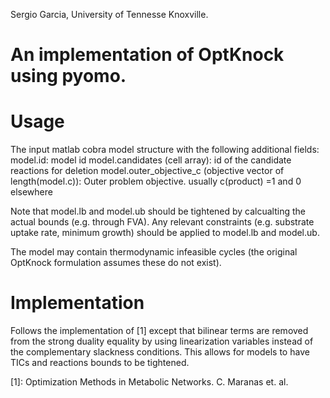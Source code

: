 Sergio Garcia, University of Tennesse Knoxville.

# An implementation of OptKnock using pyomo.

# Usage
The input matlab cobra model structure with the following additional fields:
model.id: model id
model.candidates (cell array): id of the candidate reactions for deletion 
model.outer_objective_c (objective vector of length(model.c)): Outer problem objective. usually c(product) =1 and 0 elsewhere 

Note that model.lb and model.ub should be tightened by calcualting the actual bounds (e.g. through FVA).
Any relevant constraints (e.g. substrate uptake rate, minimum growth) should be applied to model.lb and model.ub.

The model may contain thermodynamic infeasible cycles (the original OptKnock formulation assumes these do not exist).

# Implementation
Follows the implementation of [1] except that bilinear terms are removed from the strong duality equality 
by using linearization variables instead of the complementary slackness conditions. This allows for models to have TICs 
and reactions bounds to be tightened. 

[1]: Optimization Methods in Metabolic Networks. C. Maranas et. al.